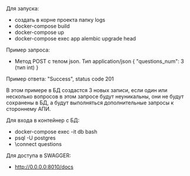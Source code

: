 Для запуска:
 - создать в корне проекта папку logs
 - docker-compose build
 - docker-compose up 
 - docker-compose exec app alembic upgrade head

Пример запроса:
 - Метод POST с телом json. Тип application/json
{
  "questions_num": 3 (тип int)
}

Пример ответа:
"Success", status code 201

В этом примере в БД создастся 3 новых записи, если один или несколько вопросов в этом запросе
будут неуникальны, они не будут сохранены в БД, а будут выполняться дополнительные запросы к стороннему АПИ.


Для входа в контейнер с БД:
 - docker-compose exec -it db bash
 - psql -U postgres
 - \connect questions

Для доступа в SWAGGER:
 - http://0.0.0.0:8010/docs
